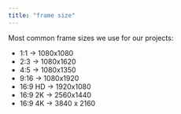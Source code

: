 ```yaml
---
title: "frame size"
---
```

Most common frame sizes we use for our projects:

- 1:1 → 1080x1080
- 2:3 → 1080x1620
- 4:5 → 1080x1350
- 9:16 → 1080x1920
- 16:9 HD → 1920x1080
- 16:9 2K → 2560x1440
- 16:9 4K → 3840 x 2160